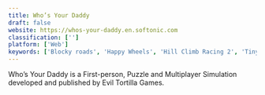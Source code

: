 ```yaml
---
title: Who’s Your Daddy
draft: false 
website: https://whos-your-daddy.en.softonic.com
classification: ['']
platform: ['Web']
keywords: ['Blocky roads', 'Happy Wheels', 'Hill Climb Racing 2', 'Tiny Wings', 'Turbo Dismount']
---
```

Who’s Your Daddy is a First-person, Puzzle and Multiplayer Simulation developed and published by Evil Tortilla Games.